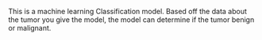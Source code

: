 This is a machine learning Classification model. Based off the data about the tumor you give the model, the model can determine if the tumor benign or malignant.
